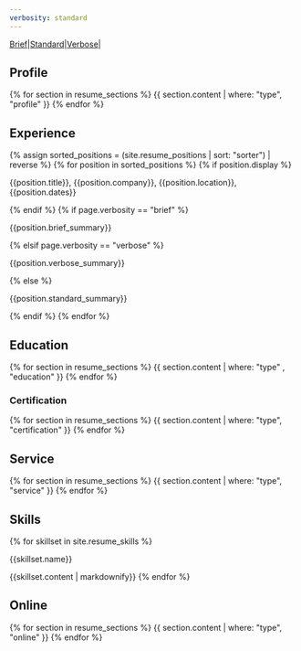 ```yaml
---
verbosity: standard
---
```

[Brief](resume_brief.md)|[Standard](resume.md)|[Verbose](resume_verbose.md)|

## Profile
{% for section in resume_sections %}
  {{ section.content | where: "type", "profile" }}
{% endfor %}

## Experience
{% assign sorted_positions = (site.resume_positions | sort: "sorter") | reverse %}
{% for position in sorted_positions %}
  {% if position.display %}
<p>{{position.title}}, {{position.company}}, {{position.location}}, {{position.dates}}</p>
  {% endif %}
  {% if page.verbosity == "brief" %}
<p>{{position.brief_summary}}</p>
  {% elsif page.verbosity == "verbose" %}
<p>{{position.verbose_summary}}</p>
  {% else %}
<p>{{position.standard_summary}}</p>
  {% endif %}
{% endfor %}

## Education
{% for section in resume_sections %}
  {{ section.content | where: "type" , "education" }}
{% endfor %}

### Certification
{% for section in resume_sections %}
  {{ section.content | where: "type", "certification" }}
{% endfor %}

## Service
{% for section in resume_sections %}
  {{ section.content | where: "type", "service" }}
{% endfor %}

## Skills
{% for skillset in site.resume_skills %}
<p>{{skillset.name}}</p>
<p>{{skillset.content | markdownify}}
{% endfor %}

## Online
{% for section in resume_sections %}
  {{ section.content | where: "type", "online" }}
{% endfor %}
